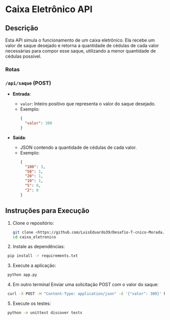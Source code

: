 # Caixa Eletrônico API

## Descrição

Esta API simula o funcionamento de um caixa eletrônico. Ela recebe um valor de saque desejado e retorna a quantidade de cédulas de cada valor necessárias para compor esse saque, utilizando a menor quantidade de cédulas possível.

### Rotas

### `/api/saque` (POST)

- **Entrada**:
  - `valor`: Inteiro positivo que representa o valor do saque desejado.
  - Exemplo:
    ```json
    {
      "valor": 380
    }
    ```

- **Saída**:
  - JSON contendo a quantidade de cédulas de cada valor.
  - Exemplo:
    ```json
    {
      "100": 3,
      "50": 1,
      "20": 1,
      "10": 1,
      "5": 0,
      "2": 0
    }
    ```

## Instruções para Execução

1. Clone o repositório:
   ```bash
   git clone <https://github.com/LuisEduardo39/Desafio-T-cnico-Morada.ai.git>
   cd caixa_eletronico
   ```
2.	Instale as dependências:
   ```bash
    pip install -r requirements.txt
   ```
3.	Execute a aplicação:
   ```bash
    python app.py
   ```
4.  Em outro terminal Enviar uma solicitação POST com o valor do saque:
   ```bash
    curl -X POST -H "Content-Type: application/json" -d '{"valor": 380}' http://127.0.0.1:5000/api/saque
   ```
5.	Execute os testes:
   ```bash
    python -m unittest discover tests
   ```
